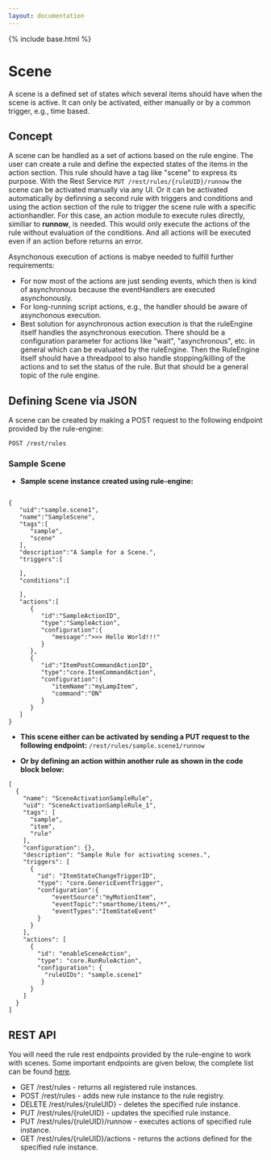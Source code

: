 ```yaml
---
layout: documentation
---
```


{% include base.html %}

# Scene

A scene is a defined set of states which several items should have when the scene is active.
It can only be activated, either manually or by a common trigger, e.g., time based.

## Concept


A scene can be handled as a set of actions based on the rule engine. The user can create a rule and define the expected states of the items in the action section. This rule should have a tag like "scene" to express its purpose.
With the Rest Service `PUT /rest/rules/{ruleUID}/runnow` the scene can be activated manually via any UI. Or it can be activated automatically by definning a second rule with triggers and conditions and using the action section of the rule to trigger the scene rule with a specific actionhandler.
For this case, an action module to execute rules directly, similiar to **runnow**, is needed. This would only execute the actions of the rule without evaluation of the conditions. And all actions will be executed even if an action before returns an error.

Asynchonous execution of actions is mabye needed to fulfill further requirements:

* For now most of the actions are just sending events, which then is kind of asynchronous because the eventHandlers are executed asynchonously.
* For long-running script actions, e.g., the handler should be aware of asynchonous execution.
* Best solution for asynchronous action execution is that the ruleEngine itself handles the asynchronous execution. There should be a configuration parameter for actions like "wait", "asynchronous", etc. in general which can be evaluated by the ruleEngine. Then the RuleEngine itself should have a threadpool to also handle stopping/killing of the actions and to set the status of the rule.
But that should be a general topic of the rule engine.


## Defining Scene via JSON
A scene can be created by making a POST request to the following endpoint provided by the rule-engine:

`POST /rest/rules`

### Sample Scene

 * **Sample scene instance created using rule-engine:**

```

{  
   "uid":"sample.scene1",
   "name":"SampleScene",
   "tags":[  
      "sample",
      "scene"
   ],
   "description":"A Sample for a Scene.",
   "triggers":[  

   ],
   "conditions":[  

   ],
   "actions":[  
      {  
         "id":"SampleActionID",
         "type":"SampleAction",
         "configuration":{  
            "message":">>> Hello World!!!"
         }
      },
      {  
         "id":"ItemPostCommandActionID",
         "type":"core.ItemCommandAction",
         "configuration":{  
            "itemName":"myLampItem",
            "command":"ON"
         }
      }
   ]
}

```

 * **This scene either can be activated by sending a PUT request to the following endpoint:**
 `/rest/rules/sample.scene1/runnow`

* **Or by defining an action within another rule as shown in the code block below:**

```
[  
  {  
    "name": "SceneActivationSampleRule",
    "uid": "SceneActivationSampleRule_1",
    "tags": [  
      "sample",
      "item",
      "rule"
    ],
    "configuration": {},
    "description": "Sample Rule for activating scenes.",
    "triggers": [  
      {  
        "id": "ItemStateChangeTriggerID",
        "type": "core.GenericEventTrigger",
        "configuration":{
            "eventSource":"myMotionItem",
            "eventTopic":"smarthome/items/*",
            "eventTypes":"ItemStateEvent"
        }
      }
    ],
    "actions": [
      {  
        "id": "enableSceneAction",
        "type": "core.RunRuleAction",
        "configuration": {  
          "ruleUIDs": "sample.scene1"
		 }
      }
    ]
  }
]
```

## REST API
You will need the rule rest endpoints provided by the rule-engine to work with scenes. Some important endpoints are given below, the complete list can be found [here](rules.md#rest-api).

 - GET /rest/rules - returns all registered rule instances.
 - POST /rest/rules - adds new rule instance to the rule registry.
 - DELETE /rest/rules/{ruleUID} - deletes the specified rule instance.
 - PUT /rest/rules/{ruleUID} - updates the specified rule instance.
 - PUT /rest/rules/{ruleUID}/runnow - executes actions of specified rule instance.
 - GET /rest/rules/{ruleUID}/actions - returns the actions defined for the specified rule instance.

 
